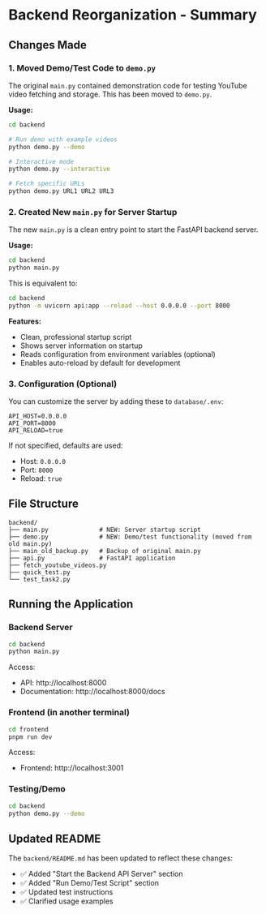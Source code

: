 # Backend Reorganization - Summary

## Changes Made

### 1. Moved Demo/Test Code to `demo.py`

The original `main.py` contained demonstration code for testing YouTube video fetching and storage. This has been moved to `demo.py`.

**Usage:**

```bash
cd backend

# Run demo with example videos
python demo.py --demo

# Interactive mode
python demo.py --interactive

# Fetch specific URLs
python demo.py URL1 URL2 URL3
```

### 2. Created New `main.py` for Server Startup

The new `main.py` is a clean entry point to start the FastAPI backend server.

**Usage:**

```bash
cd backend
python main.py
```

This is equivalent to:

```bash
cd backend
python -m uvicorn api:app --reload --host 0.0.0.0 --port 8000
```

**Features:**

- Clean, professional startup script
- Shows server information on startup
- Reads configuration from environment variables (optional)
- Enables auto-reload by default for development

### 3. Configuration (Optional)

You can customize the server by adding these to `database/.env`:

```env
API_HOST=0.0.0.0
API_PORT=8000
API_RELOAD=true
```

If not specified, defaults are used:

- Host: `0.0.0.0`
- Port: `8000`
- Reload: `true`

## File Structure

```
backend/
├── main.py              # NEW: Server startup script
├── demo.py              # NEW: Demo/test functionality (moved from old main.py)
├── main_old_backup.py   # Backup of original main.py
├── api.py               # FastAPI application
├── fetch_youtube_videos.py
├── quick_test.py
└── test_task2.py
```

## Running the Application

### Backend Server

```bash
cd backend
python main.py
```

Access:

- API: http://localhost:8000
- Documentation: http://localhost:8000/docs

### Frontend (in another terminal)

```bash
cd frontend
pnpm run dev
```

Access:

- Frontend: http://localhost:3001

### Testing/Demo

```bash
cd backend
python demo.py --demo
```

## Updated README

The `backend/README.md` has been updated to reflect these changes:

- ✅ Added "Start the Backend API Server" section
- ✅ Added "Run Demo/Test Script" section
- ✅ Updated test instructions
- ✅ Clarified usage examples
